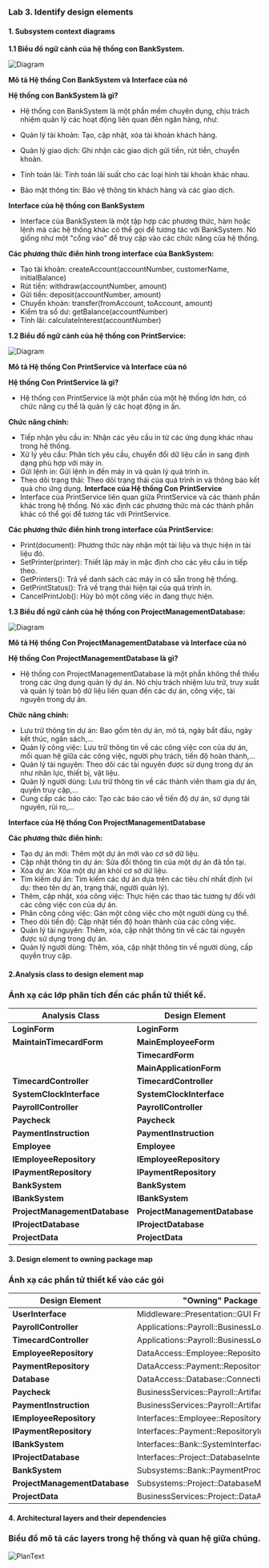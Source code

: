 ### Lab 3. Identify design elements
#### 1. Subsystem context diagrams
**1.1  Biểu đồ ngữ cảnh của hệ thống con BankSystem.**

![Diagram](https://www.planttext.com/api/plantuml/png/P9112eCm44NtEKMM2bNQRH2HTkMkq1EaCTAWJa8oGdEsBdgaNg49Oj5qDJFC-_D_ydcz6uVSuZoDn8IgX38Sa5wvjteSBnemLcbfLObbgEiTsPuv33VlK4w1KO3Izbp8XDf1RhwxfJTMFtr09Q127rt5GufXdQEgXLxRYQFIGCX_hABU9c3Kpa3DGcKvsOOh0hebEscqKvZnrPNz_0yql4D7cAKPSfASN3MKqMDPdj9r8byfGXe9NVZrBm000F__0m00)

**Mô tả Hệ thống Con BankSystem và Interface của nó**

**Hệ thống con BankSystem là gì?**

- Hệ thống con BankSystem là một phần mềm chuyên dụng, chịu trách nhiệm quản lý các hoạt động liên quan đến ngân hàng, như:

- Quản lý tài khoản: Tạo, cập nhật, xóa tài khoản khách hàng.
- Quản lý giao dịch: Ghi nhận các giao dịch gửi tiền, rút tiền, chuyển khoản.
- Tính toán lãi: Tính toán lãi suất cho các loại hình tài khoản khác nhau.
- Bảo mật thông tin: Bảo vệ thông tin khách hàng và các giao dịch.

**Interface của hệ thống con BankSystem**

- Interface của BankSystem là một tập hợp các phương thức, hàm hoặc lệnh mà các hệ thống khác có thể gọi để tương tác với BankSystem. Nó giống như một "cổng vào" để truy cập vào các chức năng của hệ thống.

**Các phương thức điển hình trong interface của BankSystem:**

- Tạo tài khoản: createAccount(accountNumber, customerName, initialBalance)
- Rút tiền: withdraw(accountNumber, amount)
- Gửi tiền: deposit(accountNumber, amount)
- Chuyển khoản: transfer(fromAccount, toAccount, amount)
- Kiểm tra số dư: getBalance(accountNumber)
- Tính lãi: calculateInterest(accountNumber)

 **1.2 Biểu đồ ngữ cảnh của hệ thống con PrintService:**

  ![Diagram](https://www.planttext.com/api/plantuml/png/R91D2eCm48NtESKiMsWl82A2tRWBv0IffX0m6PcCfJbR5prIhz34gb3gQdxUl6-6UJzVTM1DFBb1Z2dQpexQCqYodXlqJ3WCXa07aCtFH3kFA4DtsvcijrBz8rGCRDniLr2M4APh-BP6maU4gXB6i-K85-mcb_Ardks6Mdz3SfejUY5a0-SgBogIFSdGhwRKozAc7FJAApRo2HWNQh63FuhCI93jagNUkQGslayl-m000F__0m00)

  **Mô tả Hệ thống Con PrintService và Interface của nó**
  
**Hệ thống Con PrintService là gì?**
- Hệ thống con PrintService là một phần của một hệ thống lớn hơn, có chức năng cụ thể là quản lý các hoạt động in ấn. 

**Chức năng chính:**

- Tiếp nhận yêu cầu in: Nhận các yêu cầu in từ các ứng dụng khác nhau trong hệ thống.
- Xử lý yêu cầu: Phân tích yêu cầu, chuyển đổi dữ liệu cần in sang định dạng phù hợp với máy in.
- Gửi lệnh in: Gửi lệnh in đến máy in và quản lý quá trình in.
- Theo dõi trạng thái: Theo dõi trạng thái của quá trình in và thông báo kết quả cho ứng dụng.
**Interface của Hệ thống Con PrintService**
- Interface của PrintService liên quan giữa PrintService và các thành phần khác trong hệ thống. Nó xác định các phương thức mà các thành phần khác có thể gọi để tương tác với PrintService.

**Các phương thức điển hình trong interface của PrintService:**

- Print(document): Phương thức này nhận một tài liệu và thực hiện in tài liệu đó.
- SetPrinter(printer): Thiết lập máy in mặc định cho các yêu cầu in tiếp theo.
- GetPrinters(): Trả về danh sách các máy in có sẵn trong hệ thống.
- GetPrintStatus(): Trả về trạng thái hiện tại của quá trình in.
- CancelPrintJob(): Hủy bỏ một công việc in đang thực hiện.
  

**1.3 Biểu đồ ngữ cảnh của hệ thống con ProjectManagementDatabase:**

   ![Diagram](https://www.planttext.com/api/plantuml/png/Z951QiD034NtSmej6sWkO8m999j03LwaPAqu8ftMdZ4ZXTPdwo97oXKgEHwQKYXTZRxqz2Knry_BYWMJdFlE3VhwrWyO19eKNwcL6WEUgASWwnWanQwZ1CZGrEiV-FONlq710p8PlMtgpT_kzxJ2K9R0vmEFBDJ3aEB725Nb5FGovkuiTyXlENvcIZckVKSiCP0p0fRBwZi51Hnfe71aYC4vFGUqR7iMq2P28PjgK-3Tomk8Eh2pkd5tsBpBNY6RmWyuPugyvkEjkO0dpr8QL2tSP6HEyobPJ_jdCHsMnV-lMMcWt_a5003__mC0)


**Mô tả Hệ thống Con ProjectManagementDatabase và Interface của nó**

**Hệ thống Con ProjectManagementDatabase là gì?**

- Hệ thống con ProjectManagementDatabase là một phần không thể thiếu trong các ứng dụng quản lý dự án. Nó chịu trách nhiệm lưu trữ, truy xuất và quản lý toàn bộ dữ liệu liên quan đến các dự án, công việc, tài nguyên trong dự án.

**Chức năng chính:**

- Lưu trữ thông tin dự án: Bao gồm tên dự án, mô tả, ngày bắt đầu, ngày kết thúc, ngân sách,...
- Quản lý công việc: Lưu trữ thông tin về các công việc con của dự án, mối quan hệ giữa các công việc, người phụ trách, tiến độ hoàn thành,...
- Quản lý tài nguyên: Theo dõi các tài nguyên được sử dụng trong dự án như nhân lực, thiết bị, vật liệu.
- Quản lý người dùng: Lưu trữ thông tin về các thành viên tham gia dự án, quyền truy cập,...
- Cung cấp các báo cáo: Tạo các báo cáo về tiến độ dự án, sử dụng tài nguyên, rủi ro,...
  
**Interface của Hệ thống Con ProjectManagementDatabase**

**Các phương thức điển hình:**

- Tạo dự án mới: Thêm một dự án mới vào cơ sở dữ liệu.
- Cập nhật thông tin dự án: Sửa đổi thông tin của một dự án đã tồn tại.
- Xóa dự án: Xóa một dự án khỏi cơ sở dữ liệu.
- Tìm kiếm dự án: Tìm kiếm các dự án dựa trên các tiêu chí nhất định (ví dụ: theo tên dự án, trạng thái, người quản lý).
- Thêm, cập nhật, xóa công việc: Thực hiện các thao tác tương tự đối với các công việc con của dự án.
- Phân công công việc: Gán một công việc cho một người dùng cụ thể.
- Theo dõi tiến độ: Cập nhật tiến độ hoàn thành của các công việc.
- Quản lý tài nguyên: Thêm, xóa, cập nhật thông tin về các tài nguyên được sử dụng trong dự án.
- Quản lý người dùng: Thêm, xóa, cập nhật thông tin về người dùng, cấp quyền truy cập.

#### **2.Analysis class to design element map**

### Ánh xạ các lớp phân tích đến các phần tử thiết kế.

| **Analysis Class**             | **Design Element**              |
|--------------------------------|---------------------------------|
| **LoginForm**                  | **LoginForm**                   |
| **MaintainTimecardForm**       | **MainEmployeeForm**            |
|                                | **TimecardForm**                |
|                                |  **MainApplicationForm**        |
| **TimecardController**         | **TimecardController**          |
| **SystemClockInterface**       | **SystemClockInterface**        |
| **PayrollController**          | **PayrollController**           |
| **Paycheck**                   | **Paycheck**                    |
| **PaymentInstruction**         | **PaymentInstruction**          |
| **Employee**                   | **Employee**                    |
| **IEmployeeRepository**        | **IEmployeeRepository**         |
| **IPaymentRepository**         | **IPaymentRepository**          |
| **BankSystem**                 | **BankSystem**                  |
| **IBankSystem**                | **IBankSystem**                 |
| **ProjectManagementDatabase**  | **ProjectManagementDatabase**   |
| **IProjectDatabase**           | **IProjectDatabase**            |
| **ProjectData**                | **ProjectData**                 |

#### **3. Design element to owning package map**

###  Ánh xạ các phần tử thiết kế vào các gói


| **Design Element**        | **"Owning" Package**                        |
|---------------------------|--------------------------------------------|
| **UserInterface**          | Middleware::Presentation::GUI Framework    |
| **PayrollController**      | Applications::Payroll::BusinessLogic       |
| **TimecardController**     | Applications::Payroll::BusinessLogic       |
| **EmployeeRepository**     | DataAccess::Employee::Repository           |
| **PaymentRepository**      | DataAccess::Payment::Repository            |
| **Database**               | DataAccess::Database::Connection           |
| **Paycheck**               | BusinessServices::Payroll::Artifacts       |
| **PaymentInstruction**     | BusinessServices::Payroll::Artifacts       |
| **IEmployeeRepository**    | Interfaces::Employee::RepositoryInterface  |
| **IPaymentRepository**     | Interfaces::Payment::RepositoryInterface   |
| **IBankSystem**            | Interfaces::Bank::SystemInterface          |
| **IProjectDatabase**       | Interfaces::Project::DatabaseInterface     |
| **BankSystem**             | Subsystems::Bank::PaymentProcessing        |
| **ProjectManagementDatabase** | Subsystems::Project::DatabaseManagement |
| **ProjectData**            | BusinessServices::Project::DataArtifacts   |


#### **4. Architectural layers and their dependencies**
### Biểu đồ mô tả các layers trong hệ thống và quan hệ giữa chúng. 

![PlanText](https://www.planttext.com/api/plantuml/png/X59BJiCm4Dtx54Cth7g1Bb1_4Pk0AW8769nfCNNioEDKYe2JiU18N04xAKb_KRsnv9dtbN-_VwRiqVcgqE8cfxKo14_9uddsU9yc83Ko2t4BotQYiIR7eaIvnGt1QEM8oNZqoXf8ut047mB2wJbMM3khzS8Q7szoualq3FEA0p4pf7QZv227KyPdv7PAqibeZcQRrUofECFOTvB-0KqGAeBB9NfyHQOZ_VW8CoaR2vV5awBKjgPJuP2BjIeZMzUF8zrqmM-gP76M7CRZpxkZC3215wR1rJxSbSN1i1tkKBIt4V0JoCZa37bimbjneDdi_SSFYq4b5aKCPMj33EjUmEvK7g4jfD6xXjztl0_HGPLPss0L96fPXSP9J4E4-8N_0000__y30000")
           
   
